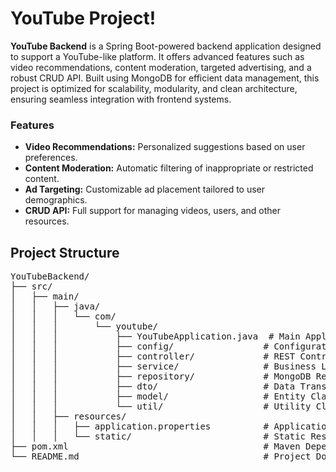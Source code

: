 # YouTube Project!
<strong>YouTube Backend</strong> is a Spring Boot-powered backend application designed to support a YouTube-like platform. 
It offers advanced features such as video recommendations, content moderation, targeted advertising, and a robust CRUD API. 
Built using MongoDB for efficient data management, this project is optimized for scalability, modularity, and clean architecture, 
ensuring seamless integration with frontend systems.

### Features
<ul>
    <li><strong>Video Recommendations:</strong> Personalized suggestions based on user preferences.</li>
    <li><strong>Content Moderation:</strong> Automatic filtering of inappropriate or restricted content.</li>
    <li><strong>Ad Targeting:</strong> Customizable ad placement tailored to user demographics.</li>
    <li><strong>CRUD API:</strong> Full support for managing videos, users, and other resources.</li>
</ul>

<h2>Project Structure</h2>
<pre>
YouTubeBackend/
├── src/
│   ├── main/
│   │   ├── java/
│   │   │   └── com/
│   │   │       └── youtube/
│   │   │           ├── YouTubeApplication.java  # Main Application Class
│   │   │           ├── config/                 # Configuration Classes
│   │   │           ├── controller/             # REST Controllers
│   │   │           ├── service/                # Business Logic Layer
│   │   │           ├── repository/             # MongoDB Repositories
│   │   │           ├── dto/                    # Data Transfer Objects
│   │   │           ├── model/                  # Entity Classes
│   │   │           └── util/                   # Utility Classes
│   │   ├── resources/
│   │   │   ├── application.properties          # Application Configurations
│   │   │   └── static/                         # Static Resources
├── pom.xml                                     # Maven Dependencies
└── README.md                                   # Project Documentation
</pre>
